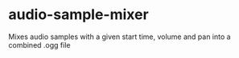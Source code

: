 # audio-sample-mixer
Mixes audio samples with a given start time, volume and pan into a combined .ogg file